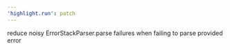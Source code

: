 ```yaml
---
'highlight.run': patch
---
```


reduce noisy ErrorStackParser.parse failures when failing to parse provided error
